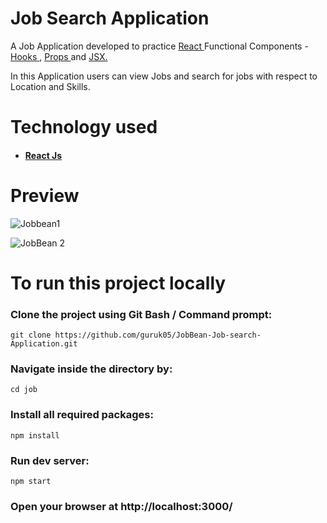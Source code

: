 # Job Search Application 


A Job Application developed to practice <a href="https://reactjs.org/"> React </a> Functional Components - <a href="https://reactjs.org/docs/hooks-overview.html"> Hooks </a>, <a href="https://reactjs.org/docs/components-and-props.html"> Props </a> and <a href="https://reactjs.org/docs/introducing-jsx.html"> JSX.
</a> 

In this Application users can view Jobs and search for jobs with respect to Location and Skills.

# Technology used

* #### <a href="https://reactjs.org/"> React Js </a>

# Preview


![Jobbean1](https://user-images.githubusercontent.com/54667515/69914065-d79f1180-1465-11ea-8feb-3ed60a2fdfde.PNG)


![JobBean 2](https://user-images.githubusercontent.com/54667515/69914066-db329880-1465-11ea-8e02-e4aa7dad9e06.PNG)


# To run this project locally 



### Clone the project using Git Bash / Command prompt:
```
git clone https://github.com/guruk05/JobBean-Job-search-Application.git 
```


### Navigate inside the directory by:
```
cd job
```


### Install all required packages:
```
npm install
```

### Run dev server:
```
npm start
```


### Open your browser at http://localhost:3000/

<br>
<br>




 

































